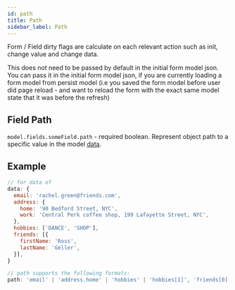 ```yaml
---
id: path
title: Path
sidebar_label: Path
---
```


Form / Field dirty flags are calculate on each relevant action such as init, change value and change data.

This does not need to be passed by default in the initial form model json.
You can pass it in the initial form model json, if you are currently loading a form model from persist model (i.e you saved the form model before user did page reload - and want to reload the form with the exact same model state that it was before the refresh)

## Field Path 

`model.fields.someField.path` - required boolean. Represent object path to a specific value in the model [data](data).

## Example

```javascript
// for data of
data: {
  email: 'rachel.green@friends.com',
  address: {
    home: '90 Bedford Street, NYC',
    work: 'Central Perk coffee shop, 199 Lafayette Street, NYC',
  },
  hobbies: ['DANCE', 'SHOP'],
  friends: [{
    firstName: 'Ross',
    lastName: 'Geller',
  }],
}

// path supports the following formats:
path: 'email' | 'address.home' | 'hobbies' | 'hobbies[1]', 'friends[0].firstName'
```